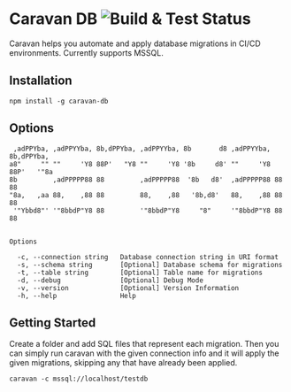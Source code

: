 # Caravan DB ![Build & Test Status](https://caravan-db.visualstudio.com/_apis/public/build/definitions/3555b68c-5ff2-4e87-b108-f4356aba4e4a/1/badge)

Caravan helps you automate and apply database migrations in CI/CD environments. Currently supports MSSQL.

## Installation
```npm install -g caravan-db```

## Options
```
 ,adPPYba, ,adPPYYba, 8b,dPPYba, ,adPPYYba, 8b       d8 ,adPPYYba, 8b,dPPYba,
a8"     "" ""     'Y8 88P'   "Y8 ""     'Y8 '8b     d8' ""     'Y8 88P'   '"8a
8b         ,adPPPPP88 88         ,adPPPPP88  '8b   d8'  ,adPPPPP88 88       88
"8a,   ,aa 88,    ,88 88         88,    ,88   '8b,d8'   88,    ,88 88       88
 '"Ybbd8"' '"8bbdP"Y8 88         '"8bbdP"Y8     "8"     '"8bbdP"Y8 88       88


Options

  -c, --connection string   Database connection string in URI format
  -s, --schema string       [Optional] Database schema for migrations
  -t, --table string        [Optional] Table name for migrations
  -d, --debug               [Optional] Debug Mode
  -v, --version             [Optional] Version Information
  -h, --help                Help

```

## Getting Started
Create a folder and add SQL files that represent each migration. Then you can simply run caravan with the given connection info and it will apply the given migrations, skipping any that have already been applied.

```
caravan -c mssql://localhost/testdb 
```
